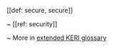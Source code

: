 [[def: secure, secure]]

~ [[ref: security]]

~ More in <a href="https://weboftrust.github.io/WOT-terms/docs/glossary/secure">extended KERI glossary</a>
